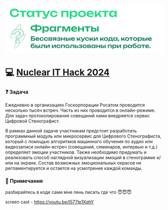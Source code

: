 ![Статус проекта: Фрагменты](https://raw.githubusercontent.com/chftm/brand/main/Project%20Status/fragments.svg)

# 💻 [Nuclear IT Hack 2024](https://nuclearhack.mephi.ru/)

### ❓ Задача
Ежедневно в организациях Госкорпорации Росатом проводится несколько тысяч встреч. Часть из них проводится в онлайн-режиме. Для задач протоколирования совещаний нами внедряется сервис Цифровой Стенографист. 

В рамках данной задаче участникам предстоит разработать программный модуль или микросервис для Цифрового Стенографиста, который с помощью алгоритмов машинного обучения по аудио или видеозаписи онлайн-встреч (совещаний, семинаров, интервью и т.д.) определяет эмоции участников. Также необходимо придумать и реализовать способ наглядной визуализации эмоций в стенограмме и/или на экране. Состав возможных эмоциональных окрасов не регламентируется и остается на усмотрение каждой команды.

### 📝 Примечания

разбирайтесь в коде сами мне лень писать где что 😇😇😇

screen cast - https://youtu.be/I577lp1XqhY
